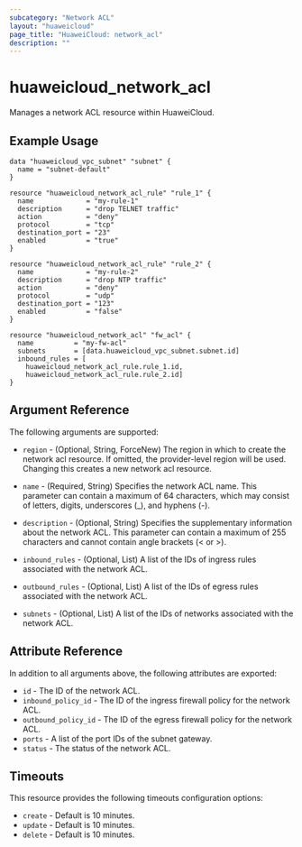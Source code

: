 ```yaml
---
subcategory: "Network ACL"
layout: "huaweicloud"
page_title: "HuaweiCloud: network_acl"
description: ""
---
```


# huaweicloud_network_acl

Manages a network ACL resource within HuaweiCloud.

## Example Usage

```hcl
data "huaweicloud_vpc_subnet" "subnet" {
  name = "subnet-default"
}

resource "huaweicloud_network_acl_rule" "rule_1" {
  name             = "my-rule-1"
  description      = "drop TELNET traffic"
  action           = "deny"
  protocol         = "tcp"
  destination_port = "23"
  enabled          = "true"
}

resource "huaweicloud_network_acl_rule" "rule_2" {
  name             = "my-rule-2"
  description      = "drop NTP traffic"
  action           = "deny"
  protocol         = "udp"
  destination_port = "123"
  enabled          = "false"
}

resource "huaweicloud_network_acl" "fw_acl" {
  name          = "my-fw-acl"
  subnets       = [data.huaweicloud_vpc_subnet.subnet.id]
  inbound_rules = [
    huaweicloud_network_acl_rule.rule_1.id,
    huaweicloud_network_acl_rule.rule_2.id]
}
```

## Argument Reference

The following arguments are supported:

* `region` - (Optional, String, ForceNew) The region in which to create the network acl resource. If omitted, the
  provider-level region will be used. Changing this creates a new network acl resource.

* `name` - (Required, String) Specifies the network ACL name. This parameter can contain a maximum of 64 characters,
  which may consist of letters, digits, underscores (_), and hyphens (-).

* `description` - (Optional, String) Specifies the supplementary information about the network ACL. This parameter can
  contain a maximum of 255 characters and cannot contain angle brackets (< or >).

* `inbound_rules` - (Optional, List)  A list of the IDs of ingress rules associated with the network ACL.

* `outbound_rules` - (Optional, List) A list of the IDs of egress rules associated with the network ACL.

* `subnets` - (Optional, List) A list of the IDs of networks associated with the network ACL.

## Attribute Reference

In addition to all arguments above, the following attributes are exported:

* `id` - The ID of the network ACL.
* `inbound_policy_id` - The ID of the ingress firewall policy for the network ACL.
* `outbound_policy_id` - The ID of the egress firewall policy for the network ACL.
* `ports` - A list of the port IDs of the subnet gateway.
* `status` - The status of the network ACL.

## Timeouts

This resource provides the following timeouts configuration options:

* `create` - Default is 10 minutes.
* `update` - Default is 10 minutes.
* `delete` - Default is 10 minutes.
